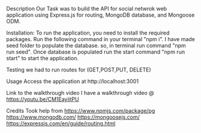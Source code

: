 Description
Our Task was to build the API for social netwrok web application using Express.js for routing, MongoDB database, and Mongoose ODM.

Installation:
To run the application, you need to install the required packages. Run the following command in your terminal "npm i".
 I have made seed folder to populate the database. so, in terminal run command "npm run seed".
 Once database is populated run the start command "npm run start" to start the application.

Testing
we had to run routes for (GET,POST,PUT, DELETE)

Usage
Access the application at http://localhost:3001

Link to the walkthrough video
I have a walkthrough video @ https://youtu.be/CM1EayiitPU

Credits
Took help from
https://www.npmjs.com/package/pg https://www.mongodb.com/ https://mongoosejs.com/
https://expressjs.com/en/guide/routing.html


